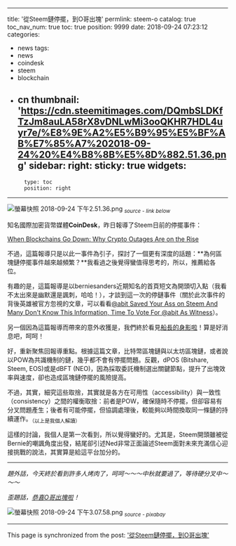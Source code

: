 
---
title: '從Steem鏈停擺，到O哥出塊'
permlink: steem-o
catalog: true
toc_nav_num: true
toc: true
position: 9999
date: 2018-09-24 07:23:12
categories:
- news
tags:
- news
- coindesk
- steem
- blockchain
- cn
thumbnail: 'https://cdn.steemitimages.com/DQmbSLDKfTzJm8auLA58rX8vDNLwMi3ooQKHR7HDL4uyr7e/%E8%9E%A2%E5%B9%95%E5%BF%AB%E7%85%A7%202018-09-24%20%E4%B8%8B%E5%8D%882.51.36.png'
sidebar:
    right:
        sticky: true
widgets:
    -
        type: toc
        position: right
---


![螢幕快照 2018-09-24 下午2.51.36.png](https://cdn.steemitimages.com/DQmbSLDKfTzJm8auLA58rX8vDNLwMi3ooQKHR7HDL4uyr7e/%E8%9E%A2%E5%B9%95%E5%BF%AB%E7%85%A7%202018-09-24%20%E4%B8%8B%E5%8D%882.51.36.png)
<sub>*source - link below*</sub>

知名國際加密貨幣媒體**CoinDesk**，昨日報導了Steem日前的停擺事件：

[When Blockchains Go Down: Why Crypto Outages Are on the Rise](https://www.coindesk.com/when-blockchains-go-down-why-crypto-outages-are-on-the-rise/)

不過，這篇報導只是以此一事件為引子，探討了一個更有深度的話題：**為何區塊鏈停擺事件越來越頻繁？**我看過之後覺得蠻值得思考的，所以，推薦給各位。

有趣的是，這篇報導是以berniesanders近期知名的首頁短文為開頭切入點（我看不太出來是幽默還是諷刺，哈哈！），才談到這一次的停鏈事件（關於此次事件的背後英雄被官方忽視的文章，可以看看[@abit Saved Your Ass on Steem And Many Don't Know This Information, Time To Vote For @abit As Witness](https://steemit.com/witness/@stellabelle/abit-saved-your-ass-on-steem-and-many-don-t-know-this-information-time-to-vote-for-abit-as-witness)）。

另一個因為這篇報導而帶來的意外收獲是，我們終於看見[船長的身影啦](https://steemit.com/steem/@deanliu/36qgpr)！算是好消息吧，呵呵！

好，重新聚焦回報導重點。根據這篇文章，比特幣區塊鏈與以太坊區塊鏈，或者說以POW為共識機制的鏈，幾乎都不會有停擺問題。反觀，dPOS (Bitshare, Steem, EOS)或是dBFT (NEO)，因為採取委託機制選出關鍵節點，提升了出塊效率與速度，卻也造成區塊鏈停擺的風險提高。

不過，其實，細究這些取捨，其實就是各方在可用性（accessibility）與一致性（consistency）之間的權衡取捨：前者是POW，確保隨時不停擺，但卻容易有分叉問題產生；後者有可能停擺，但協調處理後，較能夠以時間換取同一條鏈的持續運作。<sub>（以上是我個人解讀）</sub>

這樣的討論，我個人是第一次看到，所以覺得蠻好的。尤其是，Steem開頭雖被從Bernie的嘲諷角度出發，結尾卻引述Ned非常正面論述Steem面對未來充滿信心迎接挑戰的說法，其實算是給這平台加分的。

******

*題外話，今天終於看到許多人烤肉了，呵呵～～～中秋就要過了，等待硬分叉中～～～*

*歪題話，[恭喜O哥出塊啦](https://steemit.com/cn/@oflyhigh/489dbz-and)！*

![螢幕快照 2018-09-24 下午3.07.58.png](https://cdn.steemitimages.com/DQmQ1Nofot4x4obmtE4jrKrCwXBF4eZTWzcy1KuWew7G8NA/%E8%9E%A2%E5%B9%95%E5%BF%AB%E7%85%A7%202018-09-24%20%E4%B8%8B%E5%8D%883.07.58.png)
<sub>*source - pixabay*</sub>

- - -

This page is synchronized from the post: ['從Steem鏈停擺，到O哥出塊'](https://steemit.com/@deanliu/steem-o)
